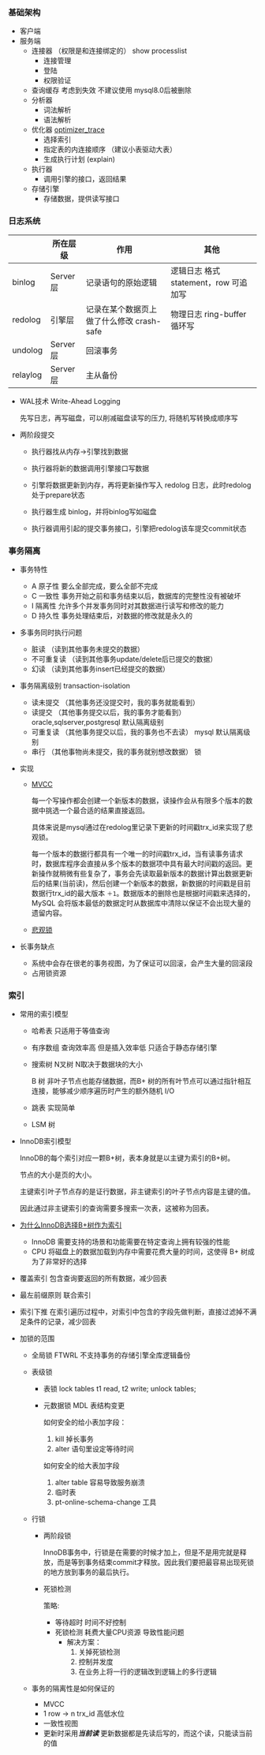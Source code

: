 ### 基础架构

- 客户端
- 服务端
  - 连接器  （权限是和连接绑定的） show processlist
    - 连接管理
    - 登陆
    - 权限验证
  - 查询缓存 考虑到失效 不建议使用 mysql8.0后被删除
  - 分析器 
    - 词法解析
    - 语法解析
  - 优化器 [optimizer_trace](https://segmentfault.com/a/1190000018136007)
    - 选择索引
    - 指定表的内连接顺序 （建议小表驱动大表）
    - 生成执行计划 (explain)
  - 执行器
    - 调用引擎的接口，返回结果
  - 存储引擎
    - 存储数据，提供读写接口

### 日志系统

|          | 所在层级 | 作用                                      | 其他                                  |
| -------- | -------- | ----------------------------------------- | ------------------------------------- |
| binlog   | Server层 | 记录语句的原始逻辑                        | 逻辑日志 格式 statement，row 可追加写 |
| redolog  | 引擎层   | 记录在某个数据页上做了什么修改 crash-safe | 物理日志 ring-buffer 循环写           |
| undolog  | Server层 | 回滚事务                                  |                                       |
| relaylog | Server层 | 主从备份                                  |                                       |

- WAL技术 Write-Ahead Logging

  先写日志，再写磁盘，可以削减磁盘读写的压力, 将随机写转换成顺序写

- 两阶段提交 

  - 执行器找从内存->引擎找到数据

  - 执行器将新的数据调用引擎接口写数据

  - 引擎将数据更新到内存，再将更新操作写入 redolog 日志，此时redolog处于prepare状态
  - 执行器生成 binlog，并将binlog写如磁盘
  - 执行器调用引起的提交事务接口，引擎把redolog该车提交commit状态



### 事务隔离

- 事务特性

  - A 原子性  要么全部完成，要么全部不完成
  - C 一致性  事务开始之前和事务结束以后，数据库的完整性没有被破坏
  - I  隔离性  允许多个并发事务同时对其数据进行读写和修改的能力
  - D 持久性 事务处理结束后，对数据的修改就是永久的

- 多事务同时执行问题

  - 脏读   （读到其他事务未提交的数据）
  - 不可重复读 （读到其他事务update/delete后已提交的数据）
  - 幻读  （读到其他事务insert已经提交的数据）

- 事务隔离级别 transaction-isolation

  - 读未提交 （其他事务还没提交时，我的事务就能看到）
  - 读提交 （其他事务提交以后，我的事务才能看到）oracle,sqlserver,postgresql 默认隔离级别
  - 可重复读 （其他事务提交以后，我的事务也不去读） mysql 默认隔离级别
  - 串行 （其他事物尚未提交，我的事务就别想改数据） 锁

- 实现

  - [MVCC](https://draveness.me/database-concurrency-control/)

    每一个写操作都会创建一个新版本的数据，读操作会从有限多个版本的数据中挑选一个最合适的结果直接返回。

    具体来说是mysql通过在redolog里记录下更新的时间戳trx_id来实现了悲观锁。

    每一个版本的数据行都具有一个唯一的时间戳trx_id，当有读事务请求时，数据库程序会直接从多个版本的数据项中具有最大时间戳的返回。更新操作就稍微有些复杂了，事务会先读取最新版本的数据计算出数据更新后的结果(当前读)，然后创建一个新版本的数据，新数据的时间戳是目前数据行trx_id的最大版本 `＋1`。数据版本的删除也是根据时间戳来选择的，MySQL 会将版本最低的数据定时从数据库中清除以保证不会出现大量的遗留内容。

  - [悲观锁](https://segmentfault.com/a/1190000016611415)

- 长事务缺点

  - 系统中会存在很老的事务视图，为了保证可以回滚，会产生大量的回滚段
  - 占用锁资源



### 索引

- 常用的索引模型

  - 哈希表  只适用于等值查询

  - 有序数组 查询效率高 但是插入效率低 只适合于静态存储引擎

  - 搜索树 N叉树 N取决于数据块的大小 

    B 树 非叶子节点也能存储数据，而B+ 树的所有叶节点可以通过指针相互连接，能够减少顺序遍历时产生的额外随机 I/O

  - 跳表 实现简单

  - LSM 树

- InnoDB索引模型

  InnoDB的每个索引对应一颗B+树，表本身就是以主键为索引的B+树。

  节点的大小是页的大小。

  主键索引叶子节点存的是证行数据，非主键索引的叶子节点内容是主键的值。

  因此通过非主键索引的查询需要多搜索一次表，这被称为回表。

- [为什么InnoDB选择B+树作为索引](https://draveness.me/whys-the-design-mysql-b-plus-tree/)

  - InnoDB 需要支持的场景和功能需要在特定查询上拥有较强的性能
  - CPU 将磁盘上的数据加载到内存中需要花费大量的时间，这使得 B+ 树成为了非常好的选择

- 覆盖索引 包含查询要返回的所有数据，减少回表

- 最左前缀原则 联合索引

- 索引下推 在索引遍历过程中，对索引中包含的字段先做判断，直接过滤掉不满足条件的记录，减少回表

- 加锁的范围

  - 全局锁 FTWRL 不支持事务的存储引擎全库逻辑备份

  - 表级锁

    - 表锁 lock tables t1 read, t2 write; unlock tables;

    - 元数据锁 MDL 表结构变更

      如何安全的给小表加字段：

      1. kill 掉长事务
      2. alter 语句里设定等待时间

      如何安全的给大表加字段

      1. alter table 容易导致服务崩溃
      2. 临时表
      3. pt-online-schema-change 工具

  - 行锁

    - 两阶段锁

      InnoDB事务中，行锁是在需要的时候才加上，但是不是用完就是释放，而是等到事务结束commit才释放。因此我们要把最容易出现死锁的地方放到事务的最后执行。

    - 死锁检测

      策略:

      - 等待超时 时间不好控制 
      - 死锁检测  耗费大量CPU资源 导致性能问题
        - 解决方案：
          1. 关掉死锁检测
          2. 控制并发度
          3. 在业务上将一行的逻辑改到逻辑上的多行逻辑
    
  - 事务的隔离性是如何保证的
  
    - MVCC
    - 1 row -> n trx_id 高低水位
    - 一致性视图
    - 更新时采用***当前读***  更新数据都是先读后写的，而这个读，只能读当前的值